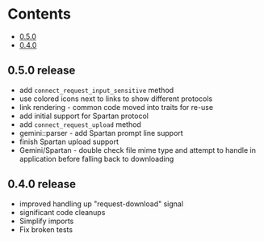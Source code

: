 Contents
========
* [0.5.0](0.5.0-release)
* [0.4.0](0.4.0-release)

## 0.5.0 release
* add `connect_request_input_sensitive` method
* use colored icons next to links to show different protocols
* link rendering - common code moved into traits for re-use
* add initial support for Spartan protocol
* add `connect_request_upload` method
* gemini::parser - add Spartan prompt line support
* finish Spartan upload support
* Gemini/Spartan - double check file mime type and attempt to handle in
  application before falling back to downloading

## 0.4.0 release
* improved handling up "request-download" signal
* significant code cleanups
* Simplify imports
* Fix broken tests
